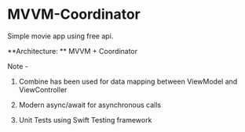 # MVVM-Coordinator
Simple movie app using free api.

**Architecture: ** MVVM + Coordinator

Note -

1. Combine has been used for data mapping between ViewModel and ViewController

2. Modern async/await for asynchronous calls

3. Unit Tests using Swift Testing framework
